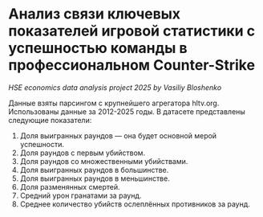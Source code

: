 # Анализ связи ключевых показателей игровой статистики с успешностью команды в профессиональном Counter-Strike
*HSE economics data analysis project 2025 by Vasiliy Bloshenko*

Данные взяты парсингом с крупнейшего агрегатора hltv.org. Использованы данные за 2012-2025 годы. В датасете представлены следующие показатели:
1. Доля выигранных раундов — она будет основной мерой успешности.
2. Доля раундов с первым убийством.
3. Доля раундов со множественными убийствами.
4. Доля выигранных раундов в большинстве.
5. Доля выигранных раундов в меньшинстве.
6. Доля разменянных смертей.
7. Средний урон гранатами за раунд.
8. Среднее количество убийств ослеплённых противников за раунд.
